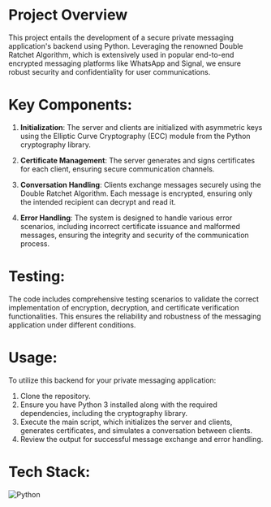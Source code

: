 #  Project Overview

This project entails the development of a secure private messaging application's backend using Python. Leveraging the renowned Double Ratchet Algorithm, which is extensively used in popular end-to-end encrypted messaging platforms like WhatsApp and Signal, we ensure robust security and confidentiality for user communications.

# Key Components:

1. **Initialization**: The server and clients are initialized with asymmetric keys using the Elliptic Curve Cryptography (ECC) module from the Python cryptography library.

2. **Certificate Management**: The server generates and signs certificates for each client, ensuring secure communication channels.

3. **Conversation Handling**: Clients exchange messages securely using the Double Ratchet Algorithm. Each message is encrypted, ensuring only the intended recipient can decrypt and read it.

4. **Error Handling**: The system is designed to handle various error scenarios, including incorrect certificate issuance and malformed messages, ensuring the integrity and security of the communication process.

# Testing:

The code includes comprehensive testing scenarios to validate the correct implementation of encryption, decryption, and certificate verification functionalities. This ensures the reliability and robustness of the messaging application under different conditions.

# Usage:

To utilize this backend for your private messaging application:

1. Clone the repository.
2. Ensure you have Python 3 installed along with the required dependencies, including the cryptography library.
3. Execute the main script, which initializes the server and clients, generates certificates, and simulates a conversation between clients.
4. Review the output for successful message exchange and error handling.

# Tech Stack:

![Python](https://img.shields.io/badge/rust-%23000000.svg?style=for-the-badge&logo=python&logoColor=white)
